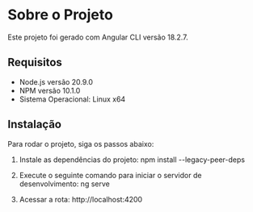 # Sobre o Projeto

Este projeto foi gerado com Angular CLI versão 18.2.7.

## Requisitos

- Node.js versão 20.9.0
- NPM versão 10.1.0
- Sistema Operacional: Linux x64

## Instalação

Para rodar o projeto, siga os passos abaixo:

1. Instale as dependências do projeto: 
   npm install --legacy-peer-deps

2. Execute o seguinte comando para iniciar o servidor de desenvolvimento: 
  ng serve

3. Acessar a rota:
   http://localhost:4200
